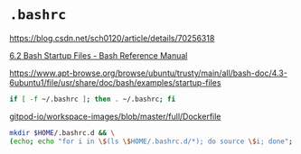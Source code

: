 # `.bashrc`

<https://blog.csdn.net/sch0120/article/details/70256318>

[6.2 Bash Startup Files - Bash Reference Manual](https://www.gnu.org/software/bash/manual/bash.html#Bash-Startup-Files)

<https://www.apt-browse.org/browse/ubuntu/trusty/main/all/bash-doc/4.3-6ubuntu1/file/usr/share/doc/bash/examples/startup-files>

```bash
if [ -f ~/.bashrc ]; then . ~/.bashrc; fi
```

[gitpod-io/workspace-images/blob/master/full/Dockerfile](https://github.com/gitpod-io/workspace-images/blob/c024b68b7f8c5c69b143c7e5429c18e7027915b4/full/Dockerfile#L48)

```bash
mkdir $HOME/.bashrc.d && \
(echo; echo "for i in \$(ls \$HOME/.bashrc.d/*); do source \$i; done"; echo) >> $HOME/.bashrc
```
